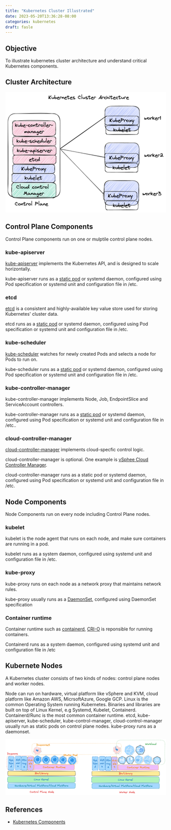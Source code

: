 ```yaml
---
title: "Kubernetes Cluster Illustrated"
date: 2023-05-20T13:36:28-08:00
categories: kubernetes
draft: fasle
---
```


## Objective

To illustrate kubernetes cluster architecture and understand critical Kubernetes components.

## Cluster Architecture

![Kubernetes Cluster Architecture](/images/kubernetes-cluster-architecture.png)

## Control Plane Components

Control Plane components run on one or mulptile control plane nodes.

### kube-apiserver

[kube-apiserver](https://github.com/kubernetes/apiserver) implements the Kubernetes API, and is designed to scale horizontally.

kube-apiserver runs as a [static pod](https://kubernetes.io/docs/tasks/configure-pod-container/static-pod/) or systemd daemon, configured using Pod specification or systemd unit and configuration file in /etc.

### etcd

[etcd](https://etcd.io/docs/) is a consistent and highly-available key value store used for storing Kubernetes' cluster data.

etcd runs as a [static pod](https://kubernetes.io/docs/tasks/configure-pod-container/static-pod/) or systemd daemon, configured using Pod specification or systemd unit and configuration file in /etc.

### kube-scheduler

[kube-scheduler](https://github.com/kubernetes/kube-scheduler) watches for newly created Pods and selects a node for Pods to run on.

kube-scheduler runs as a [static pod](https://kubernetes.io/docs/tasks/configure-pod-container/static-pod/) or systemd daemon, configured using Pod specification or systemd unit and configuration file in /etc.

### kube-controller-manager

kube-controller-manager implements Node, Job, EndpointSlice and ServiceAccount controllers.

kube-controller-manager runs as a [static pod](https://kubernetes.io/docs/tasks/configure-pod-container/static-pod/) or systemd daemon, configured using Pod specification or systemd unit and configuration file in /etc..

### cloud-controller-manager

[cloud-controller-manager](https://kubernetes.io/docs/concepts/architecture/cloud-controller/) implements cloud-specfic control logic.

cloud-controller-manager is optional. One example is [vSphee Cloud Controller Manager](https://github.com/kubernetes/cloud-provider-vsphere).

cloud-controller-manager runs as a static pod or systemd daemon, configured using Pod specification or systemd unit and configuration file in /etc.

## Node Components

Node Components run on every node including Control Plane nodes.

### kubelet

kubelet is the node agent that runs on each node, and make sure containers are running in a pod.

kubelet runs as a system daemon, configured using systemd unit and configuration file in /etc.

### kube-proxy

kube-proxy runs on each node as a network proxy that maintains network rules.

kube-proxy usually runs as a [DaemonSet](https://kubernetes.io/docs/concepts/workloads/controllers/daemonset/), configured using DaemonSet specification

### Container runtime

Container runtime such as [containerd](https://github.com/containerd/containerd), [CRI-O](https://github.com/cri-o/cri-o) is reponsible for running containers.

Containerd runs as a system daemon, configured using systemd unit and configuration file in /etc

## Kubernete Nodes

A Kubernetes cluster consists of two kinds of nodes: control plane nodes and worker nodes.

Node can run on hardware, virtual platform like vSphere and KVM, cloud platform like Amazon AWS, MicrsoftAzure, Google GCP. Linux is the common Operating System running Kubernetes. Binaries and libraries are built on top of Linux Kernel, e.g Systemd, Kubelet, Containerd. Containerd/Runc is the most common container runtime. etcd, kube-apiserver, kube-scheduler, kube-control-manager, cloud-control-manager usually run as static pods on control plane nodes. kube-proxy runs as a daemonset.

![Kubernetes Nodes](/images/kubernetes-node.png)

## References

* [Kubernetes Components](https://kubernetes.io/docs/concepts/overview/components/)
